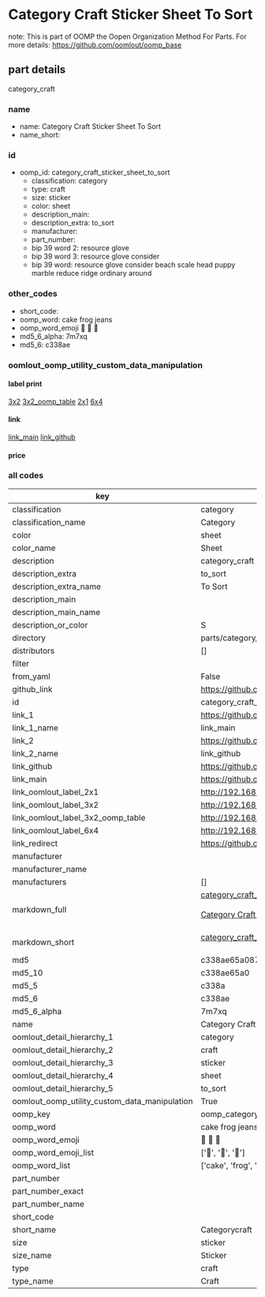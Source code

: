 # Category Craft Sticker Sheet To Sort  

note: This is part of OOMP the Oopen Organization Method For Parts. For more details: https://github.com/oomlout/oomp_base

##  part details
  



category_craft



### name
* name: Category Craft Sticker Sheet To Sort
* name_short: 
### id
* oomp_id: category_craft_sticker_sheet_to_sort
  * classification: category
  * type: craft
  * size: sticker
  * color: sheet
  * description_main: 
  * description_extra: to_sort
  * manufacturer: 
  * part_number: 
  * bip 39 word 2: resource glove
  * bip 39 word 3: resource glove consider
  * bip 39 word: resource glove consider beach scale head puppy marble reduce ridge ordinary around

### other_codes
* short_code: 
* oomp_word: cake frog jeans
* oomp_word_emoji :cake: :frog: :jeans:
* md5_6_alpha: 7m7xq
* md5_6: c338ae






### oomlout_oomp_utility_custom_data_manipulation
#### label print
[3x2](http://192.168.1.245:1112/?label=oomp%207m7xq)
[3x2_oomp_table](http://192.168.1.108:1112/?label=oomp%207m7xq)
[2x1](http://192.168.1.242:1112/?label=oomp%207m7xq)
[6x4](http://192.168.1.55:1112/?label=oomp%207m7xq)    

#### link

[link_main](https://github.com/oomlout/oomlout_oomp_version_1_messy/tree/main/parts/category_craft_sticker_sheet_to_sort) [link_github](https://github.com/oomlout/oomlout_oomp_version_1_messy/tree/main/parts/category_craft_sticker_sheet_to_sort)                             

#### price







### all codes 
| key | value |  
| --- | --- |  
| classification | category |  
| classification_name | Category |  
| color | sheet |  
| color_name | Sheet |  
| description | category_craft |  
| description_extra | to_sort |  
| description_extra_name | To Sort |  
| description_main |  |  
| description_main_name |  |  
| description_or_color | S  |  
| directory | parts/category_craft_sticker_sheet_to_sort |  
| distributors | [] |  
| filter |  |  
| from_yaml | False |  
| github_link | https://github.com/oomlout/oomlout_oomp_part_src/tree/main/parts/category_craft_sticker_sheet_to_sort |  
| id | category_craft_sticker_sheet_to_sort |  
| link_1 | https://github.com/oomlout/oomlout_oomp_version_1_messy/tree/main/parts/category_craft_sticker_sheet_to_sort |  
| link_1_name | link_main |  
| link_2 | https://github.com/oomlout/oomlout_oomp_version_1_messy/tree/main/parts/category_craft_sticker_sheet_to_sort |  
| link_2_name | link_github |  
| link_github | https://github.com/oomlout/oomlout_oomp_version_1_messy/tree/main/parts/category_craft_sticker_sheet_to_sort |  
| link_main | https://github.com/oomlout/oomlout_oomp_version_1_messy/tree/main/parts/category_craft_sticker_sheet_to_sort |  
| link_oomlout_label_2x1 | http://192.168.1.242:1112/?label=oomp%207m7xq |  
| link_oomlout_label_3x2 | http://192.168.1.245:1112/?label=oomp%207m7xq |  
| link_oomlout_label_3x2_oomp_table | http://192.168.1.108:1112/?label=oomp%207m7xq |  
| link_oomlout_label_6x4 | http://192.168.1.55:1112/?label=oomp%207m7xq |  
| link_redirect | https://github.com/oomlout/oomlout_oomp_version_1_messy/tree/main/parts/category_craft_sticker_sheet_to_sort |  
| manufacturer |  |  
| manufacturer_name |  |  
| manufacturers | [] |  
| markdown_full | [category_craft_sticker_sheet_to_sort](none)<br>[](none)<br>[Category Craft Sticker Sheet To Sort](none)<br><br> |  
| markdown_short | [category_craft_sticker_sheet_to_sort](none)<br><br> |  
| md5 | c338ae65a087b5c1a86001365e98edbc |  
| md5_10 | c338ae65a0 |  
| md5_5 | c338a |  
| md5_6 | c338ae |  
| md5_6_alpha | 7m7xq |  
| name | Category Craft Sticker Sheet To Sort |  
| oomlout_detail_hierarchy_1 | category |  
| oomlout_detail_hierarchy_2 | craft |  
| oomlout_detail_hierarchy_3 | sticker |  
| oomlout_detail_hierarchy_4 | sheet |  
| oomlout_detail_hierarchy_5 | to_sort |  
| oomlout_oomp_utility_custom_data_manipulation | True |  
| oomp_key | oomp_category_craft_sticker_sheet_to_sort |  
| oomp_word | cake frog jeans |  
| oomp_word_emoji | :cake: :frog: :jeans: |  
| oomp_word_emoji_list | [':cake:', ':frog:', ':jeans:'] |  
| oomp_word_list | ['cake', 'frog', 'jeans'] |  
| part_number |  |  
| part_number_exact |  |  
| part_number_name |  |  
| short_code |  |  
| short_name | Categorycraft |  
| size | sticker |  
| size_name | Sticker |  
| type | craft |  
| type_name | Craft |  
